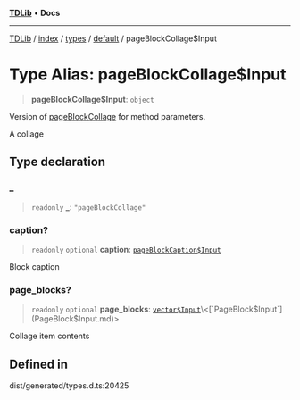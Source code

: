 [**TDLib**](../../../../../../README.md) • **Docs**

***

[TDLib](../../../../../../modules.md) / [index](../../../../../README.md) / [types](../../../README.md) / [default](../README.md) / pageBlockCollage$Input

# Type Alias: pageBlockCollage$Input

> **pageBlockCollage$Input**: `object`

Version of [pageBlockCollage](pageBlockCollage.md) for method parameters.

A collage

## Type declaration

### \_

> `readonly` **\_**: `"pageBlockCollage"`

### caption?

> `readonly` `optional` **caption**: [`pageBlockCaption$Input`](pageBlockCaption$Input-1.md)

Block caption

### page\_blocks?

> `readonly` `optional` **page\_blocks**: [`vector$Input`](vector$Input.md)\<[`PageBlock$Input`](PageBlock$Input.md)\>

Collage item contents

## Defined in

dist/generated/types.d.ts:20425
